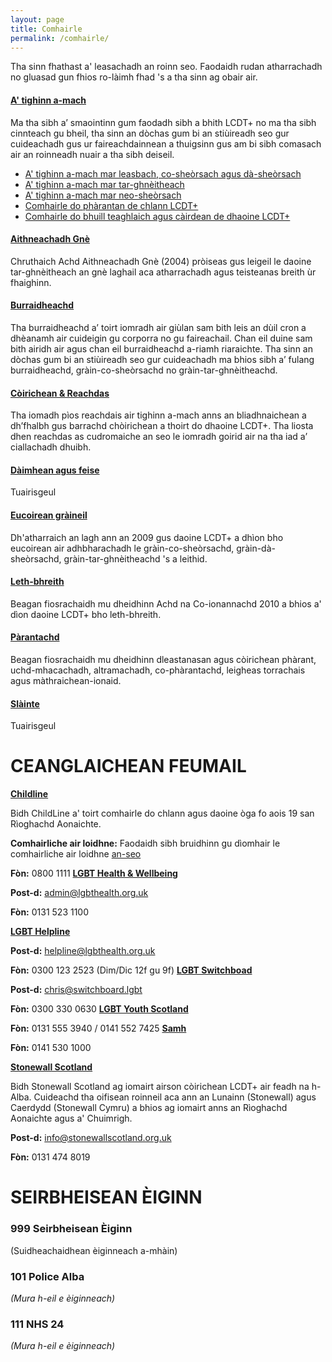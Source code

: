 ```yaml
---
layout: page
title: Comhairle
permalink: /comhairle/
---
```


<div class="jumbotron">
 Tha sinn fhathast a' leasachadh an roinn seo. Faodaidh rudan atharrachadh no gluasad gun fhios ro-làimh fhad 's a tha sinn ag obair air.
</div>

#### [A' tighinn a-mach]({{site.baseurl}}/comhairle/a-tighinn-a-mach/)

Ma tha sibh a’ smaointinn gum faodadh sibh a bhith LCDT+ no ma tha sibh cinnteach gu bheil, tha sinn an dòchas gum bi an stiùireadh seo gur cuideachadh gus ur faireachdainnean a thuigsinn gus am bi sibh comasach air an roinneadh nuair a tha sibh deiseil.

*   [A' tighinn a-mach mar leasbach, co-sheòrsach agus dà-sheòrsach]({{site.baseurl}}/comhairle/a-tighinn-a-mach-mar-lcd/)
*   [A' tighinn a-mach mar tar-ghnèitheach]({{site.baseurl}}/comhairle/a-tighinn-a-mach-mar-tar-ghneitheach/)
*   [A' tighinn a-mach mar neo-sheòrsach]({{site.baseurl}}/comhairle/a-tighinn-a-mach-mar-neo-sheorsach/)
*   [Comhairle do phàrantan de chlann LCDT+]({{site.baseurl}}/comhairle/comhairle-do-pharantan-de-chlann-lcdtq/)
*   [Comhairle do bhuill teaghlaich agus càirdean de dhaoine LCDT+]({{site.baseurl}}/comhairle/comhairle-do-bhuill-teaghlaich-agus-chairdean/)

#### [Aithneachadh Gnè]({{site.baseurl}}/comhairle/aithneachadh-gne/)

Chruthaich Achd Aithneachadh Gnè (2004) pròiseas gus leigeil le daoine tar-ghnèitheach an gnè laghail aca atharrachadh agus teisteanas breith ùr fhaighinn.

#### [Burraidheachd]({{site.baseurl}}/comhairle/burraidheachd/)

Tha burraidheachd a’ toirt iomradh air giùlan sam bith leis an dùil cron a dhèanamh air cuideigin gu corporra no gu faireachail. Chan eil duine sam bith airidh air agus chan eil burraidheachd a-riamh riaraichte. Tha sinn an dòchas gum bi an stiùireadh seo gur cuideachadh ma bhios sibh a’ fulang burraidheachd, gràin-co-sheòrsachd no gràin-tar-ghnèitheachd.

#### [Còirichean & Reachdas]({{site.baseurl}}/comhairle/coirichean-reachdas/)

Tha iomadh pìos reachdais air tighinn a-mach anns an bliadhnaichean a dh’fhalbh gus barrachd chòirichean a thoirt do dhaoine LCDT+. Tha liosta dhen reachdas as cudromaiche an seo le iomradh goirid air na tha iad a’ ciallachadh dhuibh.

#### [Dàimhean agus feise]({{site.baseurl}}/comhairle/daimhean-feise/)

Tuairisgeul

#### [Eucoirean gràineil]({{site.baseurl}}/comhairle/eucoirean-graineil/)

Dh'atharraich an lagh ann an 2009 gus daoine LCDT+ a dhìon bho eucoirean air adhbharachadh le gràin-co-sheòrsachd, gràin-dà-sheòrsachd, gràin-tar-ghnèitheachd 's a leithid.

#### [Leth-bhreith]({{site.baseurl}}/comhairle/leth-bhreith/)

Beagan fiosrachaidh mu dheidhinn Achd na Co-ionannachd 2010 a bhios a' dìon daoine LCDT+ bho leth-bhreith.

#### [Pàrantachd]({{site.baseurl}}/comhairle/parantachd/)

Beagan fiosrachaidh mu dheidhinn dleastanasan agus còirichean phàrant, uchd-mhacachadh, altramachadh, co-phàrantachd, leigheas torrachais agus màthraichean-ionaid.

#### [Slàinte]({{site.baseurl}}/comhairle/slainte/)

Tuairisgeul

# CEANGLAICHEAN FEUMAIL

[**Childline**](https://www.childline.org.uk/info-advice/your-feelings/sexual-identity/)

Bidh ChildLine a' toirt comhairle do chlann agus daoine òga fo aois 19 san Rìoghachd Aonaichte.

**Comhairliche air loidhne:** Faodaidh sibh bruidhinn gu dìomhair le comhairliche air loidhne [an-seo](https://www.childline.org.uk/locker/inbox/)

**Fòn:** 0800 1111 [**LGBT Health & Wellbeing**](http://www.lgbthealth.org.uk/)

**Post-d:** admin@lgbthealth.org.uk

**Fòn:** 0131 523 1100

[**LGBT Helpline**](http://www.lgbthealth.org.uk/helpline/)

**Post-d:** helpline@lgbthealth.org.uk

**Fòn:** 0300 123 2523 (Dim/Dic 12f gu 9f) [**LGBT Switchboad**](https://switchboard.lgbt/)

**Post-d:** chris@switchboard.lgbt

**Fòn:** 0300 330 0630 [**LGBT Youth Scotland**](https://www.lgbtyouth.org.uk/)

**Fòn:** 0131 555 3940 / 0141 552 7425 [**Samh**](https://www.samh.org.uk)

**Fòn:** 0141 530 1000

[**Stonewall Scotland**](http://www.stonewallscotland.org.uk/)

Bidh Stonewall Scotland ag iomairt airson còirichean LCDT+ air feadh na h-Alba. Cuideachd tha oifisean roinneil aca ann an Lunainn (Stonewall) agus Caerdydd (Stonewall Cymru) a bhios ag iomairt anns an Rìoghachd Aonaichte agus a' Chuimrigh.

**Post-d:** info@stonewallscotland.org.uk

**Fòn:** 0131 474 8019

# SEIRBHEISEAN ÈIGINN

### **999** Seirbheisean Èiginn

(Suidheachaidhean èiginneach a-mhàin)

### **101** Police Alba

_(Mura h-eil e èiginneach)_

### **111** NHS 24

_(Mura h-eil e èiginneach)_
